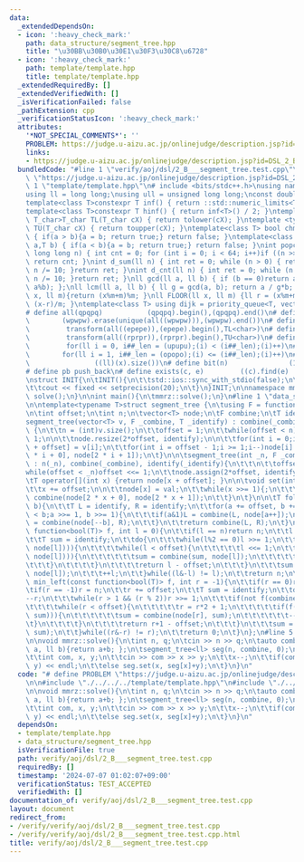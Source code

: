 ```yaml
---
data:
  _extendedDependsOn:
  - icon: ':heavy_check_mark:'
    path: data_structure/segment_tree.hpp
    title: "\u30BB\u30B0\u30E1\u30F3\u30C8\u6728"
  - icon: ':heavy_check_mark:'
    path: template/template.hpp
    title: template/template.hpp
  _extendedRequiredBy: []
  _extendedVerifiedWith: []
  _isVerificationFailed: false
  _pathExtension: cpp
  _verificationStatusIcon: ':heavy_check_mark:'
  attributes:
    '*NOT_SPECIAL_COMMENTS*': ''
    PROBLEM: https://judge.u-aizu.ac.jp/onlinejudge/description.jsp?id=DSL_2_B
    links:
    - https://judge.u-aizu.ac.jp/onlinejudge/description.jsp?id=DSL_2_B
  bundledCode: "#line 1 \"verify/aoj/dsl/2_B___segment_tree.test.cpp\"\n# define PROBLEM\
    \ \"https://judge.u-aizu.ac.jp/onlinejudge/description.jsp?id=DSL_2_B\"\n\n#line\
    \ 1 \"template/template.hpp\"\n# include <bits/stdc++.h>\nusing namespace std;\n\
    using ll = long long;\nusing ull = unsigned long long;\nconst double pi = acos(-1);\n\
    template<class T>constexpr T inf() { return ::std::numeric_limits<T>::max(); }\n\
    template<class T>constexpr T hinf() { return inf<T>() / 2; }\ntemplate <typename\
    \ T_char>T_char TL(T_char cX) { return tolower(cX); }\ntemplate <typename T_char>T_char\
    \ TU(T_char cX) { return toupper(cX); }\ntemplate<class T> bool chmin(T& a,T b)\
    \ { if(a > b){a = b; return true;} return false; }\ntemplate<class T> bool chmax(T&\
    \ a,T b) { if(a < b){a = b; return true;} return false; }\nint popcnt(unsigned\
    \ long long n) { int cnt = 0; for (int i = 0; i < 64; i++)if ((n >> i) & 1)cnt++;\
    \ return cnt; }\nint d_sum(ll n) { int ret = 0; while (n > 0) { ret += n % 10;\
    \ n /= 10; }return ret; }\nint d_cnt(ll n) { int ret = 0; while (n > 0) { ret++;\
    \ n /= 10; }return ret; }\nll gcd(ll a, ll b) { if (b == 0)return a; return gcd(b,\
    \ a%b); };\nll lcm(ll a, ll b) { ll g = gcd(a, b); return a / g*b; };\nll MOD(ll\
    \ x, ll m){return (x%m+m)%m; }\nll FLOOR(ll x, ll m) {ll r = (x%m+m)%m; return\
    \ (x-r)/m; }\ntemplate<class T> using dijk = priority_queue<T, vector<T>, greater<T>>;\n\
    # define all(qpqpq)           (qpqpq).begin(),(qpqpq).end()\n# define UNIQUE(wpwpw)\
    \        (wpwpw).erase(unique(all((wpwpw))),(wpwpw).end())\n# define LOWER(epepe)\
    \         transform(all((epepe)),(epepe).begin(),TL<char>)\n# define UPPER(rprpr)\
    \         transform(all((rprpr)),(rprpr).begin(),TU<char>)\n# define rep(i,upupu)\
    \         for(ll i = 0, i##_len = (upupu);(i) < (i##_len);(i)++)\n# define reps(i,opopo)\
    \        for(ll i = 1, i##_len = (opopo);(i) <= (i##_len);(i)++)\n# define len(x)\
    \                ((ll)(x).size())\n# define bit(n)               (1LL << (n))\n\
    # define pb push_back\n# define exists(c, e)         ((c).find(e) != (c).end())\n\
    \nstruct INIT{\n\tINIT(){\n\t\tstd::ios::sync_with_stdio(false);\n\t\tstd::cin.tie(0);\n\
    \t\tcout << fixed << setprecision(20);\n\t}\n}INIT;\n\nnamespace mmrz {\n\tvoid\
    \ solve();\n}\n\nint main(){\n\tmmrz::solve();\n}\n#line 1 \"data_structure/segment_tree.hpp\"\
    \n\ntemplate<typename T>struct segment_tree {\n\tusing F = function<T(T, T)>;\n\
    \n\tint offset;\n\tint n;\n\tvector<T> node;\n\tF combine;\n\tT identify;\n\n\t\
    segment_tree(vector<T> v, F _combine, T _identify) : combine(_combine), identify(_identify)\
    \ {\n\t\tn = (int)v.size();\n\t\toffset = 1;\n\t\twhile(offset < n)offset <<=\
    \ 1;\n\n\t\tnode.resize(2*offset, identify);\n\n\t\tfor(int i = 0;i < n;i++)node[i\
    \ + offset] = v[i];\n\t\tfor(int i = offset - 1;i >= 1;i--)node[i] = combine(node[2\
    \ * i + 0], node[2 * i + 1]);\n\t}\n\n\tsegment_tree(int _n, F _combine, T _identify)\
    \ : n(_n), combine(_combine), identify(_identify){\n\t\t\n\t\toffset = 1;\n\t\t\
    while(offset < _n)offset <<= 1;\n\t\tnode.assign(2*offset, identify);\n\t}\n\n\
    \tT operator[](int x) {return node[x + offset]; }\n\n\tvoid set(int x, T val){\n\
    \t\tx += offset;\n\n\t\tnode[x] = val;\n\t\twhile(x >>= 1){;\n\t\t\tnode[x] =\
    \ combine(node[2 * x + 0], node[2 * x + 1]);\n\t\t}\n\t}\n\n\tT fold(int a, int\
    \ b){\n\t\tT L = identify, R = identify;\n\t\tfor(a += offset, b += offset; a\
    \ < b;a >>= 1, b >>= 1){\n\t\t\tif(a&1)L = combine(L, node[a++]);\n\t\t\tif(b&1)R\
    \ = combine(node[--b], R);\n\t\t}\n\t\treturn combine(L, R);\n\t}\n\n\tint max_right(const\
    \ function<bool(T)> f, int l = 0){\n\t\tif(l == n)return n;\n\t\tl += offset;\n\
    \t\tT sum = identify;\n\t\tdo{\n\t\t\twhile(l%2 == 0)l >>= 1;\n\t\t\tif(not f(combine(sum,\
    \ node[l]))){\n\t\t\t\twhile(l < offset){\n\t\t\t\t\tl <<= 1;\n\t\t\t\t\tif(f(combine(sum,\
    \ node[l]))){\n\t\t\t\t\t\tsum = combine(sum, node[l]);\n\t\t\t\t\t\t++l;\n\t\t\
    \t\t\t}\n\t\t\t\t}\n\t\t\t\treturn l - offset;\n\t\t\t}\n\t\t\tsum = combine(sum,\
    \ node[l]);\n\t\t\t++l;\n\t\t}while((l&-l) != l);\n\t\treturn n;\n\t}\n\n\tint\
    \ min_left(const function<bool(T)> f, int r = -1){\n\t\tif(r == 0)return 0;\n\t\
    \tif(r == -1)r = n;\n\t\tr += offset;\n\t\tT sum = identify;\n\t\tdo{\n\t\t\t\
    --r;\n\t\t\twhile(r > 1 && (r % 2))r >>= 1;\n\t\t\tif(not f(combine(node[r], sum))){\n\
    \t\t\t\twhile(r < offset){\n\t\t\t\t\tr = r*2 + 1;\n\t\t\t\t\tif(f(combine(node[r],\
    \ sum))){\n\t\t\t\t\t\tsum = combine(node[r], sum);\n\t\t\t\t\t\t--r;\n\t\t\t\t\
    \t}\n\t\t\t\t}\n\t\t\t\treturn r+1 - offset;\n\t\t\t}\n\t\t\tsum = combine(node[r],\
    \ sum);\n\t\t}while((r&-r) != r);\n\t\treturn 0;\n\t}\n};\n#line 5 \"verify/aoj/dsl/2_B___segment_tree.test.cpp\"\
    \n\nvoid mmrz::solve(){\n\tint n, q;\n\tcin >> n >> q;\n\tauto combine = [](ll\
    \ a, ll b){return a+b; };\n\tsegment_tree<ll> seg(n, combine, 0);\n\twhile(q--){\n\
    \t\tint com, x, y;\n\t\tcin >> com >> x >> y;\n\t\tx--;\n\t\tif(com)cout << seg.fold(x,\
    \ y) << endl;\n\t\telse seg.set(x, seg[x]+y);\n\t}\n}\n"
  code: "# define PROBLEM \"https://judge.u-aizu.ac.jp/onlinejudge/description.jsp?id=DSL_2_B\"\
    \n\n#include \"./../../../template/template.hpp\"\n#include \"./../../../data_structure/segment_tree.hpp\"\
    \n\nvoid mmrz::solve(){\n\tint n, q;\n\tcin >> n >> q;\n\tauto combine = [](ll\
    \ a, ll b){return a+b; };\n\tsegment_tree<ll> seg(n, combine, 0);\n\twhile(q--){\n\
    \t\tint com, x, y;\n\t\tcin >> com >> x >> y;\n\t\tx--;\n\t\tif(com)cout << seg.fold(x,\
    \ y) << endl;\n\t\telse seg.set(x, seg[x]+y);\n\t}\n}\n"
  dependsOn:
  - template/template.hpp
  - data_structure/segment_tree.hpp
  isVerificationFile: true
  path: verify/aoj/dsl/2_B___segment_tree.test.cpp
  requiredBy: []
  timestamp: '2024-07-07 01:02:07+09:00'
  verificationStatus: TEST_ACCEPTED
  verifiedWith: []
documentation_of: verify/aoj/dsl/2_B___segment_tree.test.cpp
layout: document
redirect_from:
- /verify/verify/aoj/dsl/2_B___segment_tree.test.cpp
- /verify/verify/aoj/dsl/2_B___segment_tree.test.cpp.html
title: verify/aoj/dsl/2_B___segment_tree.test.cpp
---
```

